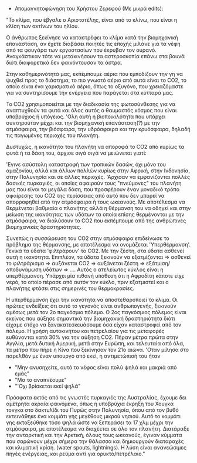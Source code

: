 - Απομαγνητοφώνηση του Χρήστου Ζερεφού (Με μικρά edits):

"Το κλίμα, που έβγαλε ο Αριστοτέλης, είναι από το κλίνω, που είναι η κλίση των ακτίνων του ηλίου.

Ο άνθρωπος ξεκίνησε να καταστρέφει το κλίμα κατά την βιομηχανική επανάσταση, αν έχετε διαβάσει ποιητές τις εποχής μιλάνε για τα νέφη από τα φουγάρα των εργοστασίων που έκρυβαν τον ουρανό. Αναγκάστικαν τότε να μετακινήσουν τα αστεροσκοπία επάνω στα βουνά διότι διαφορετικά δεν φαινόντουσαν τα άστρα.


Στην καθημερινότητά μας, εκπέμπουμε αέρια που εμποδίζουν την γη να ψυχθεί προς το διάστημα, το πιο γνωστό αέριο από αυτά είναι το CO2, το οποίο είναι ένα χαρισματικό αέριο, όπως το οξυγόνο, που χρειαζόμαστε για να συντηρίσουμε την ενέργεια που παράγεται στα κύτταρά μας. 

Το CO2 χρησιμοποιείται με την διαδικασία της φωτοσύνθεσης για να αναπτυχθούν τα φυτά και όλος αυτός ο θαυμαστός κόσμος που είναι υποβρύχιος ή υπόγειος. 'Ολη αυτή η βιοποικιλότητα που υπάρχει συντηρούταν μέχρι και την βιομηχανική επανάσταση(?) με την ατμόσφαιρα, την βιόσφαιρα, την υδρόσφαιρα και την κρυόσφαιρα, δηλαδή τις παγωμένες περιοχές του πλανήτη. 

Δυστυχώς, η ικανότητα του πλανήτη να αποροφά το CO2 από κυρίως τα φυτά ή τα δάση του, άρχισε σιγά σιγά να μειώνεται γιατί:

'Εγινε ασύστολη καταστροφή των τροπικών δασών, όχι μόνο του αμαζονίου, αλλά και άλλων πολλών κυρίως στην Αφρική, στην Ινδονησία, στην Πολυνησία και σε άλλες περιοχές. 'Αρχισαν να εμφανίζονται πολλές δασικές πυρκαγιές, οι οποίες αφαιρούν τους "πνεύμονες" του πλανήτη μας που είναι τα μεγάλα δάση, που προσφέρουν έναν μοναδικό τρόπο αφαίρεσης του CO2 της περίσσειας από αυτό που δεν μπορεί να απορροφηθεί από την ατμόσφαιρα ή τους ωκεανούς. Με αποτέλεσμα να θερμένεται βαθμιαία ο πλανήτης αλλά η θέρμανση του να οδηγεί και στην μείωση της ικανότητας των υδάτων τα οποία επίσης θερμένονται με την ατμόσφαιρα, να διαλύσουν το CO2 που εκπέμπουμε από της ανθρώπινες βιομηχανικές δραστηριότητες. 

Συνεπώς η συσσώρευση του CO2 στην ατμόσφαιρα επιδείνωσε το πρόβλημα της θέρμανσης, με αποτέλεσμα να ονομάζεται 'Υπερθέρμανση'. Γενικά τα ύδατα 'φιλτράρουν' το CO2. Με την ζέστη, στα ύδατα ασθενεί αυτή η ικανότητα. Επιπλέον, τα ύδατα ξεκινούν να εξατμίζονται => ασθενεί το φιλτράρισμα => αυξάνεται CO2 => αυξάνεται ζέστη => εξάτμιση/αποδυνάμωση υδάτων => ....
Αυτός ο ατελείωτος κύκλος είναι η υπερθέρμανση. 
Υπάρχει μία πιθανή υπόθεση ότι η Αφροδίτη κάποτε είχε νερό, το οποίο πέρασε από αυτόν τον κύκλο, πριν εξατμιστεί και ο πλανήτης φτάσει στις σημερινές του θερμοκρασίες.

Η υπερθέρμανση έχει την ικανότητα να αποστεθαροποιεί το κλίμα. Οι πρώτες ενδείξεις ότι αυτό το γεγονός είναι ανθρωπογενής, ξεκινούν αμέσως μετά τον 2ο παγκόσμιο πόλεμο. Ο 2ος παγκόσμιος πόλεμος είναι εκείνος που αύξησε σημαντικά την βιομηχανική δραστηριότητα διότι είχαμε στόχο να ξανακατεσκευάσουμε όσα είχαν καταστροφεί από τον πόλεμο. Η χρήση αυτοκινήτου και πετρελαίου για τις μεταφορές ευθύνονται κατά 30% για την αύξηση CO2. Πήραν μέτρα πρώτα στην Αγγλία, μετά δυτική Αμερική, μετά στην Ευρώπη, και τελευταία από όλα, τα μέτρα που πήρε η Κίνα που ξεκίνησαν τον 21ο αιώνα. 'Οταν μίλησα στο παρελθόν με έναν υπουργό από εκεί, η αντιμετώπισή του ήταν 
- "Μην ανυσηχείτε, αυτό το νέφος είναι πολύ ψηλά και μακριά από εμάς"
- "Μα το αναπνέουμε"
- "'Οχι βρίσκεται εκεί ψηλά"

Πρόσφατα εκτός από τις γνωστές πυρκαγιές της Αυστραλίας, έχουμε δει αμέτρητα ακραία φαινόμενα, όπως η υποβρύχια έκρηξη του Χουγκα τονγκα στο δακτυλίδι του Πυρώς στην Πολυνησία, όπου από τον βυθό εκτεινάθηκε ένα κομμάτι γης μεγέθους μικρού νησιού. Αυτό το κομμάτι γης εκτοξεύθηκε τόσο ψηλά ώστε να ξεπεράσει τα 17 χλμ μέχρι την ατμόσφαιρα, με αποτέλεσμα να διαχέεται σε όλο τον πλανήτη. Διατάραξε την ανταρκτική και την Αρκτική, όλους τους ωκεανούς, έγιναν κύμματα που σαρώνουν μέχρι σήμερα την θάλασσα και δημιουργούν διαταραχές και κλιματική κρίση. (water spouts, lightnings). H λύση είναι ανανεώσιμες πηγές ενέργειας, και ρεύμα αντί για ορυκτά/πετρέλαιο."
